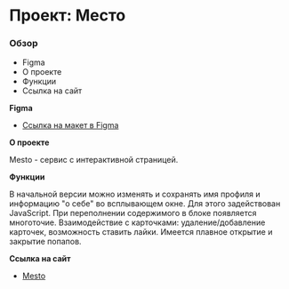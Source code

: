 # Проект: Место

### Обзор

* Figma
* О проекте
* Функции
* Ссылка на сайт

**Figma**

* [Ссылка на макет в Figma](https://www.figma.com/file/2cn9N9jSkmxD84oJik7xL7/JavaScript.-Sprint-4?node-id=0%3A1)

**О проекте**

Mesto - сервис с интерактивной страницей.

**Функции**

В начальной версии можно изменять и сохранять имя профиля и информацию "о себе" во всплывающем окне. Для этого задействован JavaScript.
При переполнении содержимого в блоке появляется многоточие.
Взаимодействие с карточками: удаление/добавление карточек, возможность ставить лайки. Имеется плавное открытие и закрытие попапов.

**Ссылка на сайт**
* [Mesto](https://kameliatta.github.io/mesto/)